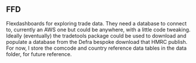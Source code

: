 ## FFD

Flexdashboards for exploring trade data. They need a database to connect to, currently an AWS one but could be anywhere, with a little code tweaking. Ideally (eventually) the tradetools package could be used to download and populate a database from the Defra bespoke download that HMRC publish. For now, I store the comcode and country reference data tables in the data folder, for future reference.